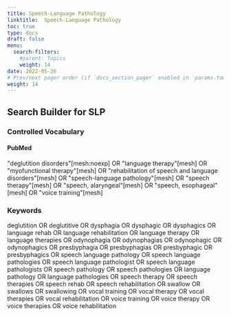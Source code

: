 ```yaml
---
title: Speech-Language Pathology
linktitle:  Speech-Language Pathology
toc: true
type: docs
draft: false
menu:
  search-filters:
    #parent: Topics
    weight: 14
date: 2022-05-26
# Prev/next pager order (if `docs_section_pager` enabled in `params.toml`)
weight: 14
---
```



## Search Builder for SLP

### Controlled Vocabulary

#### PubMed

"deglutition disorders"[mesh:noexp] OR "language therapy"[mesh] OR "myofunctional therapy"[mesh] OR "rehabilitation of speech and language disorders"[mesh] OR "speech-language pathology"[mesh] OR "speech therapy"[mesh] OR "speech, alaryngeal"[mesh] OR "speech, esophageal"[mesh] OR "voice training"[mesh]

### Keywords

deglutition OR deglutitive OR dysphagia OR dysphagic OR dysphagics OR language rehab OR language rehabilitation OR language therapy OR language therapies OR odynophagia OR odynophagias OR odynophagic OR odynophagics OR presbyphagia OR presbyphagias OR presbyphagic OR presbyphagics OR speech language pathology OR speech language pathologies OR speech language pathologist OR speech language pathologists OR speech pathology OR speech pathologies OR language pathology OR language pathologies OR speech therapy OR speech therapies OR speech rehab OR speech rehabilitation OR swallow OR swallows OR swallowing OR vocal training OR vocal therapy OR vocal therapies OR vocal rehabilitation OR voice training OR voice therapy OR voice therapies OR voice rehabilitation
